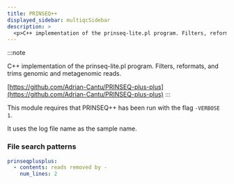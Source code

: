 ```yaml
---
title: PRINSEQ++
displayed_sidebar: multiqcSidebar
description: >
  <p>C++ implementation of the prinseq-lite.pl program. Filters, reformats, and trims genomic and metagenomic reads.</p>
---
```


<!--
~~~~~ DO NOT EDIT ~~~~~
This file is autogenerated from the MultiQC module python docstring.
Do not edit the markdown, it will be overwritten.

File path for the source of this content: multiqc/modules/prinseqplusplus/prinseqplusplus.py
~~~~~~~~~~~~~~~~~~~~~~~
-->

:::note

<p>C++ implementation of the prinseq-lite.pl program. Filters, reformats, and trims genomic and metagenomic reads.</p>

[https://github.com/Adrian-Cantu/PRINSEQ-plus-plus](https://github.com/Adrian-Cantu/PRINSEQ-plus-plus)
:::

This module requires that PRINSEQ++ has been run with the flag `-VERBOSE 1`.

It uses the log file name as the sample name.

### File search patterns

```yaml
prinseqplusplus:
  - contents: reads removed by -
    num_lines: 2
```
